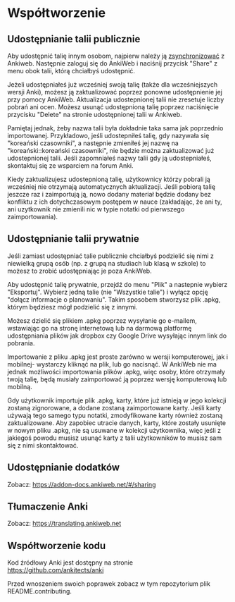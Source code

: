 Współtworzenie
============

Udostępnianie talii publicznie
----------------------

Aby udostępnić talię innym osobom, najpierw należy ją [zsynchronizować](syncing.md) z Ankiweb. Następnie zaloguj się do AnkiWeb i naciśnij przycisk "Share" z menu obok talii, którą chciałbyś udostępnić.

Jeżeli udostępniałeś już wcześniej swoją talię (także dla wcześniejszych wersji Anki), możesz ją zaktualizować poprzez ponowne udostępnienie jej przy pomocy AnkiWeb. Aktualizacja udostepnionej talii nie zresetuje liczby pobrań ani ocen. Możesz usunąć udostępnioną talię poprzez naciśnięcie przycisku "Delete" na stronie udostępnionej talii w Ankiweb.

Pamiętaj jednak, żeby nazwa talii była dokładnie taka sama jak poprzednio importowanej. Przykładowo, jeśli udostepniłeś talię, gdy nazywała się "koreański czasowniki", a następnie zmieniłeś jej nazwę na "koreański::koreański czasowniki", nie będzie można zaktualizować już udostepnionej talii. Jeśli zapomniałeś nazwy talii gdy ją udostepniałeś, skontaktuj się ze wsparciem na forum Anki.

Kiedy zaktualizujesz udostepnioną talię, użytkownicy którzy pobrali ją wcześniej nie otrzymają automatycznych aktualizacji. Jeśli pobiorą talię jeszcze raz i zaimportują ją, nowo dodany materiał będzie dodany bez konfliktu z ich dotychczasowym postępem w nauce (zakładając, że ani ty, ani uzytkownik nie zmienili nic w typie notatki od pierwszego zaimportowania).

Udostępnianie talii prywatnie
-----------------------

Jeśli zamiast udostępniać talie publicznie chciałbyś podzielić się nimi z niewielką grupą osób (np. z grupą na studiach lub klasą w szkole) to możesz to zrobić udostępniając je poza AnkiWeb.

Aby udostępnić talię prywatnie, przejdź do menu "Plik" a nastepnie wybierz "Eksportuj". Wybierz jedną talie (nie "Wszystkie talie") i wyłącz opcję "dołącz informacje o planowaniu". Takim sposobem stworzysz plik .apkg, którym będziesz mógł podzielić się z innymi.

Możesz dzielić się plikiem .apkg poprzez wysyłanie go e-mailem, wstawiając go na stronę internetową lub na darmową platformę udostępniania plików jak dropbox czy Google Drive wysyłając innym link do pobrania.

Importowanie z pliku .apkg jest proste zarówno w wersji komputerowej, jak i mobilnej- wystarczy kliknąć na plik, lub go nacisnąć. W AnkiWeb nie ma jednak możliwości importowania plików .apkg, więc osoby, które otrzymały twoją talię, będą musiały zaimportować ją poprzez wersję komputerową lub mobilną.

Gdy użytkownik importuje plik .apkg, karty, które już istnieją w jego kolekcji zostaną zignorowane, a dodane zostaną zaimportowane karty. Jeśli karty używają tego samego typu notatki, zmodyfikowane karty również zostaną zaktualizowane. Aby zapobiec utracie danych, karty, które zostały usunięte w nowym pliku .apkg, nie są usuwane w kolekcji użytkownika, więc jeśli z jakiegoś powodu musisz usunąć karty z talii użytkowników to musisz sam się z nimi skontaktować.

## Udostępnianie dodatków

Zobacz: https://addon-docs.ankiweb.net/#/sharing

## Tłumaczenie Anki

Zobacz: https://translating.ankiweb.net

## Współtworzenie kodu

Kod źródłowy Anki jest dostępny na stronie <https://github.com/ankitects/anki>

Przed wnoszeniem swoich poprawek zobacz w tym repozytorium plik README.contributing.
 
